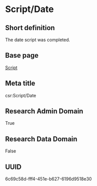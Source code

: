 # Script/Date
## Short definition
The date script was completed.
## Base page
[Script](https://github.com/EuroCRIS/CASRAI-Dictionairies/blob/main/Objects/Script.md)
## Meta title
csr:Script/Date
## Research Admin Domain
True
## Research Data Domain
False
## UUID
6c69c58d-fff4-451e-b627-6196d9518e30
